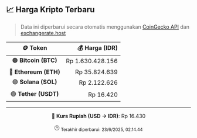 

<!-- HARGA_KRIPTO -->
## 📈 Harga Kripto Terbaru

> Data ini diperbarui secara otomatis menggunakan [CoinGecko API](https://www.coingecko.com/) dan [exchangerate.host](https://exchangerate.host/)

<div align="center">

| 🪙 Token | 💰 Harga (IDR) |
|:------:|---------------:|
| 🟠 **Bitcoin (BTC)**   | Rp 1.630.428.156 |
| 🔵 **Ethereum (ETH)**  | Rp 35.824.639 |
| 🟣 **Solana (SOL)**    | Rp 2.122.626 |
| 🟢 **Tether (USDT)**   | Rp 16.420 |

---

💱 **Kurs Rupiah (USD → IDR)**: Rp 16.430

🕒 <sub>Terakhir diperbarui: 23/6/2025, 02.14.44</sub>

</div>
<!-- /HARGA_KRIPTO -->